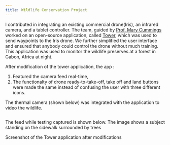 ```yaml
---
title: Wildlife Conservation Project
---
```


I contributed in integrating an existing commercial drone(Iris), an infrared camera, and a tablet controller. The team, guided by [Prof. Mary Cummings](https://pratt.duke.edu/faculty/missy-cummings) worked on an open-source application, called [Tower](https://github.com/DroidPlanner/Tower), which was used to send waypoints to the Iris drone. We further simplified the user interface and ensured that anybody could control the drone without much training. This application was used to monitor the wildlife preserves at a forest in Gabon, Africa at night. 

After modification of the tower application, the app :
1. Featured the camera feed real-time,
2. The functionalty of drone ready-to-take-off, take off and land buttons were made the same instead of confusing the user with three different icons.

The thermal camera (shown below) was integrated with the application to video the wildlife. 

<img src="https://sakshiagarwal.github.io/drone-thermal-camera.PNG" alt="">

The feed while testing captured is shown below. The image shows a subject standing on the sidewalk surrounded by trees
<img src="https://sakshiagarwal.github.io/testing.PNG" alt="">


Screenshot of the Tower application after modifications
<img src="https://sakshiagarwal.github.io/tower-app-developed.PNG" alt="">

